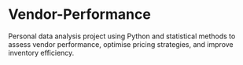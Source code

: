 # Vendor-Performance
Personal data analysis project using Python and statistical methods to assess vendor performance, optimise pricing strategies, and improve inventory efficiency.
